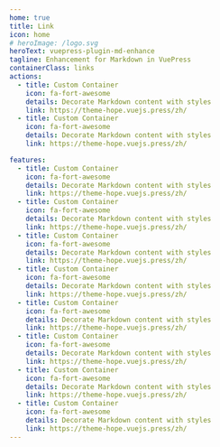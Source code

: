 ```yaml
---
home: true
title: Link
icon: home
# heroImage: /logo.svg
heroText: vuepress-plugin-md-enhance
tagline: Enhancement for Markdown in VuePress
containerClass: links
actions:
  - title: Custom Container
    icon: fa-fort-awesome
    details: Decorate Markdown content with styles
    link: https://theme-hope.vuejs.press/zh/
  - title: Custom Container
    icon: fa-fort-awesome
    details: Decorate Markdown content with styles
    link: https://theme-hope.vuejs.press/zh/

features:
  - title: Custom Container
    icon: fa-fort-awesome
    details: Decorate Markdown content with styles
    link: https://theme-hope.vuejs.press/zh/
  - title: Custom Container
    icon: fa-fort-awesome
    details: Decorate Markdown content with styles
    link: https://theme-hope.vuejs.press/zh/
  - title: Custom Container
    icon: fa-fort-awesome
    details: Decorate Markdown content with styles
    link: https://theme-hope.vuejs.press/zh/
  - title: Custom Container
    icon: fa-fort-awesome
    details: Decorate Markdown content with styles
    link: https://theme-hope.vuejs.press/zh/
  - title: Custom Container
    icon: fa-fort-awesome
    details: Decorate Markdown content with styles
    link: https://theme-hope.vuejs.press/zh/
  - title: Custom Container
    icon: fa-fort-awesome
    details: Decorate Markdown content with styles
    link: https://theme-hope.vuejs.press/zh/
  - title: Custom Container
    icon: fa-fort-awesome
    details: Decorate Markdown content with styles
    link: https://theme-hope.vuejs.press/zh/
  - title: Custom Container
    icon: fa-fort-awesome
    details: Decorate Markdown content with styles
    link: https://theme-hope.vuejs.press/zh/
---
```


<SiteInfo name="涛叔" url="https://taoshu.in/" desc="乐乎" preview="" />

<SiteInfo name="小林" url="https://xiaolincoding.com" desc="图解计算机基础" preview="" />

<SiteInfo name="Xiaohan Zou" url="https://zxh.io" desc="邹笑寒" preview="https://cdn.alomerry.com/blog/img/links/me.svg" />

<SiteInfo name="二丫讲梵" url="https://wiki.eryajf.net/comein/" desc="二丫讲梵" preview="" />